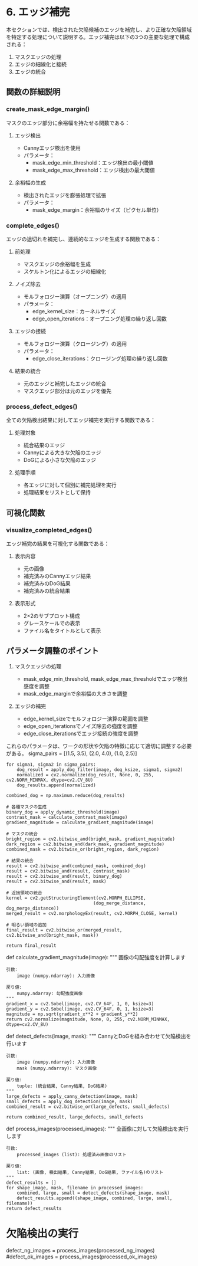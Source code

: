 # 6. エッジ補完

本セクションでは、検出された欠陥候補のエッジを補完し、より正確な欠陥領域を特定する処理について説明する。エッジ補完は以下の3つの主要な処理で構成される：

1. マスクエッジの処理
2. エッジの細線化と接続
3. エッジの統合

## 関数の詳細説明

### create_mask_edge_margin()
マスクのエッジ部分に余裕幅を持たせる関数である：

1. エッジ検出
   - Cannyエッジ検出を使用
   - パラメータ：
     - mask_edge_min_threshold：エッジ検出の最小閾値
     - mask_edge_max_threshold：エッジ検出の最大閾値

2. 余裕幅の生成
   - 検出されたエッジを膨張処理で拡張
   - パラメータ：
     - mask_edge_margin：余裕幅のサイズ（ピクセル単位）

### complete_edges()
エッジの途切れを補完し、連続的なエッジを生成する関数である：

1. 前処理
   - マスクエッジの余裕幅を生成
   - スケルトン化によるエッジの細線化

2. ノイズ除去
   - モルフォロジー演算（オープニング）の適用
   - パラメータ：
     - edge_kernel_size：カーネルサイズ
     - edge_open_iterations：オープニング処理の繰り返し回数

3. エッジの接続
   - モルフォロジー演算（クロージング）の適用
   - パラメータ：
     - edge_close_iterations：クロージング処理の繰り返し回数

4. 結果の統合
   - 元のエッジと補完したエッジの統合
   - マスクエッジ部分は元のエッジを優先

### process_defect_edges()
全ての欠陥検出結果に対してエッジ補完を実行する関数である：

1. 処理対象
   - 統合結果のエッジ
   - Cannyによる大きな欠陥のエッジ
   - DoGによる小さな欠陥のエッジ

2. 処理手順
   - 各エッジに対して個別に補完処理を実行
   - 処理結果をリストとして保持

## 可視化関数

### visualize_completed_edges()
エッジ補完の結果を可視化する関数である：

1. 表示内容
   - 元の画像
   - 補完済みのCannyエッジ結果
   - 補完済みのDoG結果
   - 補完済みの統合結果

2. 表示形式
   - 2×2のサブプロット構成
   - グレースケールでの表示
   - ファイル名をタイトルとして表示

## パラメータ調整のポイント

1. マスクエッジの処理
   - mask_edge_min_threshold, mask_edge_max_thresholdでエッジ検出感度を調整
   - mask_edge_marginで余裕幅の大きさを調整

2. エッジの補完
   - edge_kernel_sizeでモルフォロジー演算の範囲を調整
   - edge_open_iterationsでノイズ除去の強度を調整
   - edge_close_iterationsでエッジ接続の強度を調整

これらのパラメータは、ワークの形状や欠陥の特徴に応じて適切に調整する必要がある。
    sigma_pairs = [(1.5, 3.5), (2.0, 4.0), (1.0, 2.5)]
    
    for sigma1, sigma2 in sigma_pairs:
        dog_result = apply_dog_filter(image, dog_ksize, sigma1, sigma2)
        normalized = cv2.normalize(dog_result, None, 0, 255, cv2.NORM_MINMAX, dtype=cv2.CV_8U)
        dog_results.append(normalized)
    
    combined_dog = np.maximum.reduce(dog_results)
    
    # 各種マスクの生成
    binary_dog = apply_dynamic_threshold(image)
    contrast_mask = calculate_contrast_mask(image)
    gradient_magnitude = calculate_gradient_magnitude(image)
    
    # マスクの統合
    bright_region = cv2.bitwise_and(bright_mask, gradient_magnitude)
    dark_region = cv2.bitwise_and(dark_mask, gradient_magnitude)
    combined_mask = cv2.bitwise_or(bright_region, dark_region)
    
    # 結果の統合
    result = cv2.bitwise_and(combined_mask, combined_dog)
    result = cv2.bitwise_and(result, contrast_mask)
    result = cv2.bitwise_and(result, binary_dog)
    result = cv2.bitwise_and(result, mask)
    
    # 近接領域の統合
    kernel = cv2.getStructuringElement(cv2.MORPH_ELLIPSE, 
                                     (dog_merge_distance, dog_merge_distance))
    merged_result = cv2.morphologyEx(result, cv2.MORPH_CLOSE, kernel)
    
    # 明るい領域の追加
    final_result = cv2.bitwise_or(merged_result, cv2.bitwise_and(bright_mask, mask))
    
    return final_result

def calculate_gradient_magnitude(image):
    """
    画像の勾配強度を計算します
    
    引数:
        image (numpy.ndarray): 入力画像
        
    戻り値:
        numpy.ndarray: 勾配強度画像
    """
    gradient_x = cv2.Sobel(image, cv2.CV_64F, 1, 0, ksize=3)
    gradient_y = cv2.Sobel(image, cv2.CV_64F, 0, 1, ksize=3)
    magnitude = np.sqrt(gradient_x**2 + gradient_y**2)
    return cv2.normalize(magnitude, None, 0, 255, cv2.NORM_MINMAX, dtype=cv2.CV_8U)

def detect_defects(image, mask):
    """
    CannyとDoGを組み合わせて欠陥検出を行います
    
    引数:
        image (numpy.ndarray): 入力画像
        mask (numpy.ndarray): マスク画像
        
    戻り値:
        tuple: (統合結果, Canny結果, DoG結果)
    """
    large_defects = apply_canny_detection(image, mask)
    small_defects = apply_dog_detection(image, mask)
    combined_result = cv2.bitwise_or(large_defects, small_defects)
    
    return combined_result, large_defects, small_defects

def process_images(processed_images):
    """
    全画像に対して欠陥検出を実行します
    
    引数:
        processed_images (list): 処理済み画像のリスト
        
    戻り値:
        list: (画像, 検出結果, Canny結果, DoG結果, ファイル名)のリスト
    """
    defect_results = []
    for shape_image, mask, filename in processed_images:
        combined, large, small = detect_defects(shape_image, mask)
        defect_results.append((shape_image, combined, large, small, filename))
    return defect_results

# 欠陥検出の実行
defect_ng_images = process_images(processed_ng_images)
#defect_ok_images = process_images(processed_ok_images)
